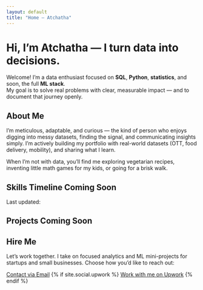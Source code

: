 ```yaml
---
layout: default
title: "Home – Atchatha"
---
```


# Hi, I’m Atchatha — I turn data into decisions.

Welcome! I’m a data enthusiast focused on **SQL**, **Python**, **statistics**, and soon, the full **ML stack**.  
My goal is to solve real problems with clear, measurable impact — and to document that journey openly.

<div class="section">
  <h2>About Me</h2>
  <p>
    I’m meticulous, adaptable, and curious — the kind of person who enjoys digging into messy datasets,
    finding the signal, and communicating insights simply. I’m actively building my portfolio with
    real-world datasets (OTT, food delivery, mobility), and sharing what I learn.
  </p>
  <p>
    When I’m not with data, you’ll find me exploring vegetarian recipes, inventing little math games for my kids,
    or going for a brisk walk.
  </p>
</div>

<div class="section">
  <h2>Skills Timeline <span class="badge">Coming Soon</span></h2>
  <p class="meta">Last updated: <span id="last-updated"></span></p>
  <div class="timeline">
    <!-- Add entries as you complete modules, like:
    <div class="timeline-item">
      <div><strong>Oct 2025 — SQL</strong></div>
      <div class="meta">Queries, joins, CTEs, performance tuning</div>
    </div>
    -->
  </div>
</div>

<div class="section">
  <h2>Projects <span class="badge">Coming Soon</span></h2>
  <div class="card-list">
    <!-- As you add projects, use this pattern:
    <div class="card">
      <h3>Netflix Churn Prediction</h3>
      <p class="meta">Classification • Python • scikit-learn</p>
      <div class="btn-row">
        <a class="btn" href="https://github.com/<yourusername>/netflix-churn">GitHub</a>
        <a class="btn secondary" href="/netflix-churn-case-study/">Case Study</a>
        <a class="btn secondary" href="https://kaggle.com/...">Kaggle</a>
      </div>
    </div>
    -->
  </div>
</div>

<div class="section">
  <h2>Hire Me</h2>
  <p>
    Let’s work together. I take on focused analytics and ML mini-projects for startups and small businesses.
    Choose how you’d like to reach out:
  </p>
  <div class="btn-row">
    <a class="btn" href="mailto:{{ akshathamurali95@gmail.com }}?subject=Project%20Inquiry%20from%20Portfolio">Contact via Email</a>
    {% if site.social.upwork %}
    <a class="btn secondary" target="_blank" rel="noopener" href="{{ https://www.upwork.com/freelancers/~014471b0eb81906687 }}">Work with me on Upwork</a>
    {% endif %}
  </div>
  <!-- If you want a form without backend, uncomment and add your Formspree endpoint:
  <form action="https://formspree.io/f/yourid" method="POST" style="margin-top:14px">
    <input type="email" name="email" placeholder="Your email" required style="padding:10px;border-radius:8px;border:1px solid #1b2533;width:100%;max-width:400px"><br><br>
    <textarea name="message" placeholder="Tell me about your project..." required style="padding:10px;border-radius:8px;border:1px solid #1b2533;width:100%;max-width:600px;height:140px"></textarea><br><br>
    <button class="btn" type="submit">Send</button>
  </form>
  -->
</div>
